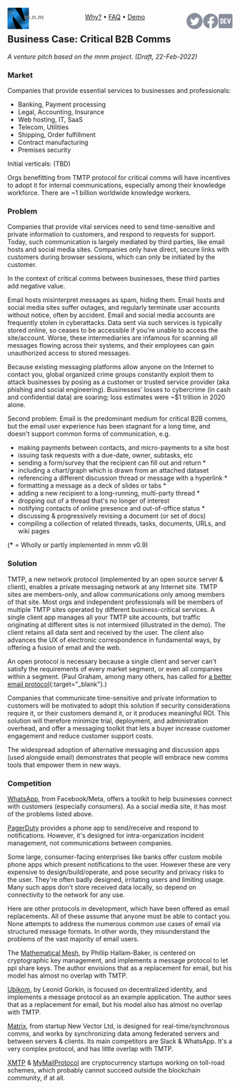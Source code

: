 <script src="//gc.zgo.at/count.js" async
        data-goatcounter="https://mnmnotmail.goatcounter.com/count"></script>

<div style="text-align:center">
   <a href="/"><img align="left" style="margin-top:-12px" src="logo-48-bleed-bright.png">
      <div style="float:left; margin-left:-0.75em; font-weight:bold; color:#888">m.n.m</div></a>
   <a href="https://dev.to/mnmnotmail"      ><img height="36" align="right" src="icon-dev-gray.svg"></a>
   <a href="https://facebook.com/mnmnotmail"><img height="36" align="right" src="icon-fb-gray-58.png"></a>
   <a href="https://twitter.com/mnmnotmail" ><img height="36" align="right" src="icon-tw-gray.svg"></a>
   <a href="/rationale.html">Why?</a> &bull;
   <a href="/faq.html">FAQ</a> &bull;
   <a href="/demo.html">Demo</a>
</div>

## Business Case: Critical B2B Comms

_A venture pitch based on the mnm project. (Draft, 22-Feb-2022)_

### Market

Companies that provide essential services to businesses and professionals:

- Banking, Payment processing
- Legal, Accounting, Insurance
- Web hosting, IT, SaaS
- Telecom, Utilities
- Shipping, Order fulfillment
- Contract manufacturing
- Premises security

Initial verticals: (TBD)

Orgs benefitting from TMTP protocol for critical comms will have incentives to adopt it for internal communications, 
especially among their knowledge workforce. 
There are ~1 billion worldwide knowledge workers. 

### Problem

Companies that provide vital services need to send time-sensitive and private information to customers, and respond to requests for support.
Today, such communication is largely mediated by third parties, like email hosts and social media sites.
Companies only have direct, secure links with customers during browser sessions, which can only be initiated by the customer.

In the context of critical comms between businesses, these third parties add negative value.

Email hosts misinterpret messages as spam, hiding them.
Email hosts and social media sites suffer outages, and regularly terminate user accounts without notice, often by accident.
Email and social media accounts are frequently stolen in cyberattacks.
Data sent via such services is typically stored online, so ceases to be accessible if you're unable to access the site/account.
Worse, these intermediaries are infamous for scanning all messages flowing across their systems, 
and their employees can gain unauthorized access to stored messages.

Because existing messaging platforms allow anyone on the Internet to contact you, 
global organized crime groups constantly exploit them to attack businesses by posing as a customer or trusted service provider 
(aka phishing and social engineering).
Businesses' losses to cybercrime (in cash and confidential data) are soaring; 
loss estimates were ~$1 trillion in 2020 alone.

Second problem: Email is the predominant medium for critical B2B comms, 
but the email user experience has been stagnant for a long time, 
and doesn't support common forms of communication, e.g.
- making payments between contacts, and micro-payments to a site host
- issuing task requests with a due-date, owner, subtasks, etc
- sending a form/survey that the recipient can fill out and return *
- including a chart/graph which is drawn from an attached dataset
- referencing a different discussion thread or message with a hyperlink *
- formatting a message as a deck of slides or tabs *
- adding a new recipient to a long-running, multi-party thread *
- dropping out of a thread that's no longer of interest
- notifying contacts of online presence and out-of-office status *
- discussing & progressively revising a document (or set of docs)
- compiling a collection of related threads, tasks, documents, URLs, and wiki pages

(__*__ = Wholly or partly implemented in mnm v0.9)

### Solution

TMTP, a new network protocol (implemented by an open source server & client), enables a private messaging network at any Internet site.
TMTP sites are members-only, and allow communications only among members of that site. 
Most orgs and independent professionals will be members of multiple TMTP sites operated by different business-critical services.
A single client app manages all your TMTP site accounts, but traffic originating at different sites is not intermixed 
(illustrated in the demo).
The client retains all data sent and received by the user.
The client also advances the UX of electronic correspondence in fundamental ways, by offering a fusion of email and the web.

An open protocol is necessary because a single client and server can't satisfy the requirements of every market segment, 
or even all companies within a segment.
(Paul Graham, among many others, has called for [a better email protocol](http://www.paulgraham.com/ambitious.html){:target="_blank"}.)

Companies that communicate time-sensitive and private information to customers will be motivated to adopt this solution if 
security considerations require it, or their customers demand it, or it produces meaningful ROI.
This solution will therefore minimize trial, deployment, and administration overhead, 
and offer a messaging toolkit that lets a buyer increase customer engagement and reduce customer support costs.

The widespread adoption of alternative messaging and discussion apps (used alongside email) 
demonstrates that people will embrace new comms tools that empower them in new ways.

### Competition

[WhatsApp](https://developers.facebook.com/products/whatsapp), from Facebook/Meta, 
offers a toolkit to help businesses connect with customers (especially consumers).
As a social media site, it has most of the problems listed above.

[PagerDuty](https://pagerduty.com/) provides a phone app to send/receive and respond to notifications.
However, it's designed for intra-organization incident management, not communications between companies. 

Some large, consumer-facing enterprises like banks offer custom mobile phone apps which present notifications to the user.
However these are very expensive to design/build/operate, and pose security and privacy risks to the user.
They're often badly designed, irritating users and limiting usage.
Many such apps don't store received data locally, so depend on connectivity to the network for any use.

Here are other protocols in development, which have been offered as email replacements.
All of these assume that anyone must be able to contact you.
None attempts to address the numerous common use cases of email via structured message formats.
In other words, they misunderstand the problems of the vast majority of email users.

The [Mathematical Mesh](https://mathmesh.com), by Phillip Hallam-Baker, is centered on cryptographic key management, 
and implements a message protocol to let ppl share keys.
The author envisions that as a replacement for email, but his model has almost no overlap with TMTP.

[Ubikom](https://ubikom.cc/), by Leonid Gorkin, is focused on decentralized identity, 
and implements a message protocol as an example application.
The author sees that as a replacement for email, but his model also has almost no overlap with TMTP.

[Matrix](https://matrix.org), from startup New Vector Ltd, is designed for real-time/synchronous comms, 
and works by synchronizing data among federated servers and between servers & clients.
Its main competitors are Slack & WhatsApp.
It's a very complex protocol, and has little overlap with TMTP.

[XMTP](https://twitter.com/xmtp_) & [MyMailProtocol](https://twitter.com/MyMailProtocol) are cryptocurrency startups working on toll-road schemes, 
which probably cannot succeed outside the blockchain community, if at all.
